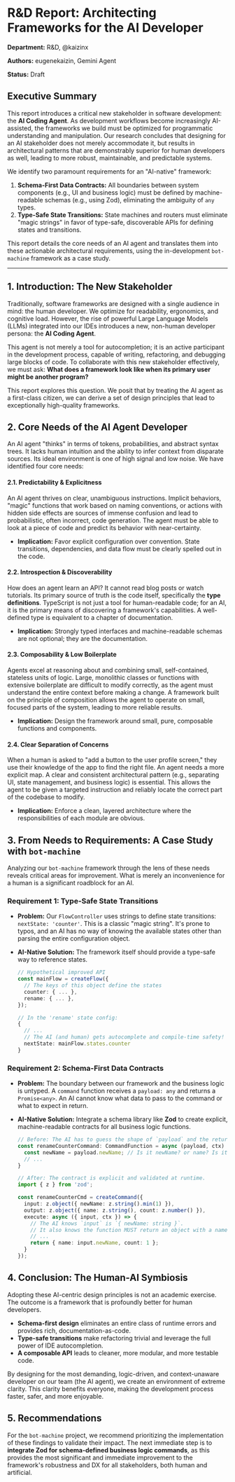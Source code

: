 
# R&D Report: Architecting Frameworks for the AI Developer

**Department:** R&D, @kaizinx

**Authors:** eugenekaizin, Gemini Agent

**Status:** Draft

## Executive Summary

This report introduces a critical new stakeholder in software development: the **AI Coding Agent**. As development workflows become increasingly AI-assisted, the frameworks we build must be optimized for programmatic understanding and manipulation. Our research concludes that designing for an AI stakeholder does not merely accommodate it, but results in architectural patterns that are demonstrably superior for human developers as well, leading to more robust, maintainable, and predictable systems.

We identify two paramount requirements for an "AI-native" framework:

1.  **Schema-First Data Contracts:** All boundaries between system components (e.g., UI and business logic) must be defined by machine-readable schemas (e.g., using Zod), eliminating the ambiguity of `any` types.
2.  **Type-Safe State Transitions:** State machines and routers must eliminate "magic strings" in favor of type-safe, discoverable APIs for defining states and transitions.

This report details the core needs of an AI agent and translates them into these actionable architectural requirements, using the in-development `bot-machine` framework as a case study.

---

## 1. Introduction: The New Stakeholder

Traditionally, software frameworks are designed with a single audience in mind: the human developer. We optimize for readability, ergonomics, and cognitive load. However, the rise of powerful Large Language Models (LLMs) integrated into our IDEs introduces a new, non-human developer persona: the **AI Coding Agent**.

This agent is not merely a tool for autocompletion; it is an active participant in the development process, capable of writing, refactoring, and debugging large blocks of code. To collaborate with this new stakeholder effectively, we must ask: **What does a framework look like when its primary user might be another program?**

This report explores this question. We posit that by treating the AI agent as a first-class citizen, we can derive a set of design principles that lead to exceptionally high-quality frameworks.

## 2. Core Needs of the AI Agent Developer

An AI agent "thinks" in terms of tokens, probabilities, and abstract syntax trees. It lacks human intuition and the ability to infer context from disparate sources. Its ideal environment is one of high signal and low noise. We have identified four core needs:

#### 2.1. Predictability & Explicitness

An AI agent thrives on clear, unambiguous instructions. Implicit behaviors, "magic" functions that work based on naming conventions, or actions with hidden side effects are sources of immense confusion and lead to probabilistic, often incorrect, code generation. The agent must be able to look at a piece of code and predict its behavior with near-certainty.

*   **Implication:** Favor explicit configuration over convention. State transitions, dependencies, and data flow must be clearly spelled out in the code.

#### 2.2. Introspection & Discoverability

How does an agent learn an API? It cannot read blog posts or watch tutorials. Its primary source of truth is the code itself, specifically the **type definitions**. TypeScript is not just a tool for human-readable code; for an AI, it is the primary means of discovering a framework's capabilities. A well-defined type is equivalent to a chapter of documentation.

*   **Implication:** Strongly typed interfaces and machine-readable schemas are not optional; they are the documentation.

#### 2.3. Composability & Low Boilerplate

Agents excel at reasoning about and combining small, self-contained, stateless units of logic. Large, monolithic classes or functions with extensive boilerplate are difficult to modify correctly, as the agent must understand the entire context before making a change. A framework built on the principle of composition allows the agent to operate on small, focused parts of the system, leading to more reliable results.

*   **Implication:** Design the framework around small, pure, composable functions and components.

#### 2.4. Clear Separation of Concerns

When a human is asked to "add a button to the user profile screen," they use their knowledge of the app to find the right file. An agent needs a more explicit map. A clear and consistent architectural pattern (e.g., separating UI, state management, and business logic) is essential. This allows the agent to be given a targeted instruction and reliably locate the correct part of the codebase to modify.

*   **Implication:** Enforce a clean, layered architecture where the responsibilities of each module are obvious.

## 3. From Needs to Requirements: A Case Study with `bot-machine`

Analyzing our `bot-machine` framework through the lens of these needs reveals critical areas for improvement. What is merely an inconvenience for a human is a significant roadblock for an AI.

### Requirement 1: Type-Safe State Transitions

*   **Problem:** Our `FlowController` uses strings to define state transitions: `nextState: 'counter'`. This is a classic "magic string". It's prone to typos, and an AI has no way of knowing the available states other than parsing the entire configuration object.

*   **AI-Native Solution:** The framework itself should provide a type-safe way to reference states.

    ```typescript
    // Hypothetical improved API
    const mainFlow = createFlow({
      // The keys of this object define the states
      counter: { ... },
      rename: { ... },
    });

    // In the 'rename' state config:
    {
      // ...
      // The AI (and human) gets autocomplete and compile-time safety!
      nextState: mainFlow.states.counter
    }
    ```

### Requirement 2: Schema-First Data Contracts

*   **Problem:** The boundary between our framework and the business logic is untyped. A `command` function receives a `payload: any` and returns a `Promise<any>`. An AI cannot know what data to pass to the command or what to expect in return.

*   **AI-Native Solution:** Integrate a schema library like **Zod** to create explicit, machine-readable contracts for all business logic functions.

    ```typescript
    // Before: The AI has to guess the shape of `payload` and the return value.
    const renameCounterCommand: CommandFunction = async (payload, ctx) => {
      const newName = payload.newName; // Is it newName? or name? Is it a string?
      // ...
    }

    // After: The contract is explicit and validated at runtime.
    import { z } from 'zod';

    const renameCounterCmd = createCommand({
      input: z.object({ newName: z.string().min(1) }),
      output: z.object({ name: z.string(), count: z.number() }),
      execute: async ({ input, ctx }) => {
        // The AI knows `input` is `{ newName: string }`.
        // It also knows the function MUST return an object with a name and count.
        // ...
        return { name: input.newName, count: 1 };
      }
    });
    ```

## 4. Conclusion: The Human-AI Symbiosis

Adopting these AI-centric design principles is not an academic exercise. The outcome is a framework that is profoundly better for human developers.

*   **Schema-first design** eliminates an entire class of runtime errors and provides rich, documentation-as-code.
*   **Type-safe transitions** make refactoring trivial and leverage the full power of IDE autocompletion.
*   **A composable API** leads to cleaner, more modular, and more testable code.

By designing for the most demanding, logic-driven, and context-unaware developer on our team (the AI agent), we create an environment of extreme clarity. This clarity benefits everyone, making the development process faster, safer, and more enjoyable.

## 5. Recommendations

For the `bot-machine` project, we recommend prioritizing the implementation of these findings to validate their impact. The next immediate step is to **integrate Zod for schema-defined business logic commands**, as this provides the most significant and immediate improvement to the framework's robustness and DX for all stakeholders, both human and artificial.
